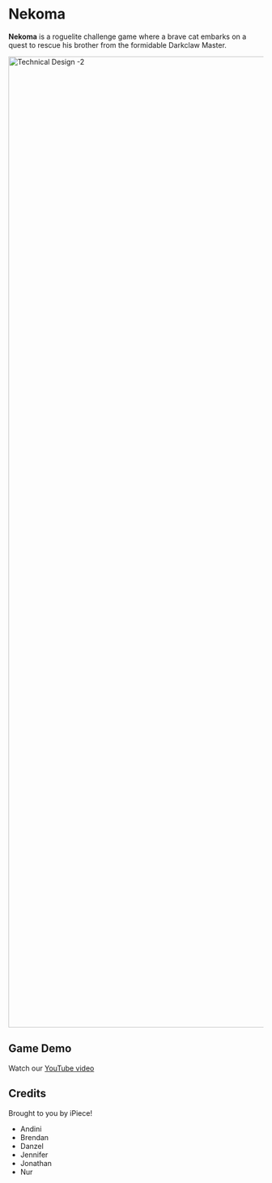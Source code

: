 # Nekoma
**Nekoma** is a roguelite challenge game where a brave cat embarks on a quest to rescue his brother from the formidable Darkclaw Master.

<img width="1920" alt="Technical Design -2" src="https://github.com/JennLuv/NekomaMap/assets/67574872/8600891d-7ecd-4101-8cb3-42ae79b0ed53">


## Game Demo
Watch our [YouTube video](https://www.youtube.com/watch?v=B5UVeUDvUU8)

## Credits
Brought to you by iPiece!
- Andini
- Brendan
- Danzel
- Jennifer
- Jonathan
- Nur
